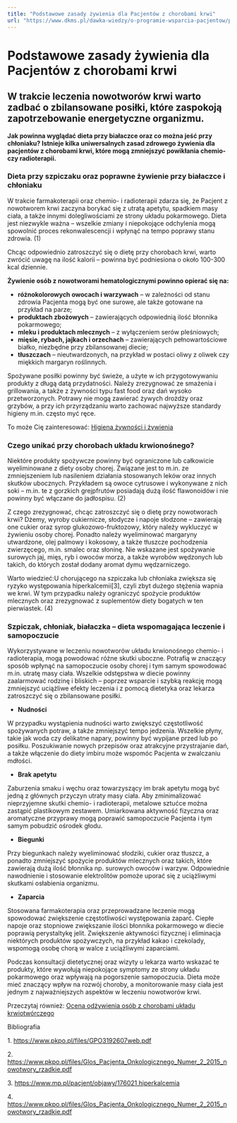 ```yaml
---
title: "Podstawowe zasady żywienia dla Pacjentów z chorobami krwi"
url: "https://www.dkms.pl/dawka-wiedzy/o-programie-wsparcia-pacjentow/podstawowe-zasady-zywienia-dla-pacjentow-z-chorobami-krwi"
---
```


# Podstawowe zasady żywienia dla Pacjentów z chorobami krwi

## W trakcie leczenia nowotworów krwi warto zadbać o zbilansowane posiłki, które zaspokoją zapotrzebowanie energetyczne organizmu. 

**Jak powinna wyglądać dieta przy białaczce oraz co można jeść przy chłoniaku? Istnieje kilka uniwersalnych zasad zdrowego żywienia dla pacjentów z chorobami krwi, które mogą zmniejszyć powikłania chemio\- czy radioterapii.** 


### Dieta przy szpiczaku oraz poprawne żywienie przy białaczce i chłoniaku


W trakcie farmakoterapii oraz chemio\- i radioterapii zdarza się, że Pacjent z nowotworem krwi zaczyna borykać się z utratą apetytu, spadkiem masy ciała, a także innymi dolegliwościami ze strony układu pokarmowego. Dieta jest niezwykle ważna – wszelkie zmiany i niepokojące odchylenia mogą spowolnić proces rekonwalescencji i wpłynąć na tempo poprawy stanu zdrowia. (1\)


Chcąc odpowiednio zatroszczyć się o dietę przy chorobach krwi, warto zwrócić uwagę na ilość kalorii – powinna być podniesiona o około 100\-300 kcal dziennie. 


**Żywienie osób z nowotworami hematologicznymi powinno opierać się na:**


* **różnokolorowych owocach i warzywach** – w zależności od stanu zdrowia Pacjenta mogą być one surowe, ale także gotowane na przykład na parze;
* **produktach zbożowych** – zawierających odpowiednią ilość błonnika pokarmowego;
* **mleku i produktach mlecznych** – z wyłączeniem serów pleśniowych;
* **mięsie, rybach, jajkach i orzechach** – zawierających pełnowartościowe białko, niezbędne przy zbilansowanej diecie;
* **tłuszczach** – nieutwardzonych, na przykład w postaci oliwy z oliwek czy miękkich margaryn roślinnych.


Spożywane posiłki powinny być świeże, a użyte w ich przygotowywaniu produkty z długą datą przydatności. Należy zrezygnować ze smażenia i grillowania, a także z żywności typu fast food oraz dań wysoko przetworzonych. Potrawy nie mogą zawierać żywych drożdży oraz grzybów, a przy ich przyrządzaniu warto zachować najwyższe standardy higieny m.in. często myć ręce.


To może Cię zainteresować: [Higiena żywności i żywienia](https://www.dkms.pl/dawka-wiedzy/o-programie-wsparcia-pacjentow/higiena-zywnosci-i-zywienia)


### Czego unikać przy chorobach układu krwionośnego?


Niektóre produkty spożywcze powinny być ograniczone lub całkowicie wyeliminowane z diety osoby chorej. Związane jest to m.in. ze zmniejszeniem lub nasileniem działania stosowanych leków oraz innych skutków ubocznych. Przykładem są owoce cytrusowe i wykonywane z nich soki – m.in. te z gorzkich grejpfrutów posiadają dużą ilość flawonoidów i nie powinny być włączane do jadłospisu. (2\)


Z czego zrezygnować, chcąc zatroszczyć się o dietę przy nowotworach krwi? Dżemy, wyroby cukiernicze, słodycze i napoje słodzone – zawierają one cukier oraz syrop glukozowo\-fruktozowy, który należy wykluczyć w żywieniu osoby chorej. Ponadto należy wyeliminować margaryny utwardzone, olej palmowy i kokosowy, a także tłuszcze pochodzenia zwierzęcego, m.in. smalec oraz słoninę. Nie wskazane jest spożywanie surowych jaj, mięs, ryb i owoców morza, a także wyrobów wędzonych lub takich, do których został dodany aromat dymu wędzarniczego.


Warto wiedzieć:U chorującego na szpiczaka lub chłoniaka zwiększa się ryzyko występowania hiperkalcemii\[3], czyli zbyt dużego stężenia wapnia we krwi. W tym przypadku należy ograniczyć spożycie produktów mlecznych oraz zrezygnować z suplementów diety bogatych w ten pierwiastek. (4\)
### Szpiczak, chłoniak, białaczka – dieta wspomagająca leczenie i samopoczucie


Wykorzystywane w leczeniu nowotworów układu krwionośnego chemio\- i radioterapia, mogą powodować różne skutki uboczne. Potrafią w znaczący sposób wpłynąć na samopoczucie osoby chorej i tym samym spowodować m.in. utratę masy ciała. Wszelkie odstępstwa w diecie powinny zaalarmować rodzinę i bliskich – poprzez wsparcie i szybką reakcję mogą zmniejszyć uciążliwe efekty leczenia i z pomocą dietetyka oraz lekarza zatroszczyć się o zbilansowane posiłki.


* **Nudności**


W przypadku wystąpienia nudności warto zwiększyć częstotliwość spożywanych potraw, a także zmniejszyć tempo jedzenia. Wszelkie płyny, takie jak woda czy delikatne napary, powinny być wypijane przed lub po posiłku. Poszukiwanie nowych przepisów oraz atrakcyjne przystrajanie dań, a także włączenie do diety imbiru może wspomóc Pacjenta w zwalczaniu mdłości.


* **Brak apetytu**


Zaburzenia smaku i węchu oraz towarzyszący im brak apetytu mogą być jedną z głównych przyczyn utraty masy ciała. Aby zminimalizować nieprzyjemne skutki chemio\- i radioterapii, metalowe sztućce można zastąpić plastikowym zestawem. Umiarkowana aktywność fizyczna oraz aromatyczne przyprawy mogą poprawić samopoczucie Pacjenta i tym samym pobudzić ośrodek głodu.


* **Biegunki**


Przy biegunkach należy wyeliminować słodziki, cukier oraz tłuszcz, a ponadto zmniejszyć spożycie produktów mlecznych oraz takich, które zawierają dużą ilość błonnika np. surowych owoców i warzyw. Odpowiednie nawodnienie i stosowanie elektrolitów pomoże uporać się z uciążliwymi skutkami osłabienia organizmu.


* **Zaparcia**


Stosowana farmakoterapia oraz przeprowadzane leczenie mogą spowodować zwiększenie częstotliwości występowania zaparć. Ciepłe napoje oraz stopniowe zwiększanie ilości błonnika pokarmowego w diecie poprawią perystaltykę jelit. Zwiększenie aktywności fizycznej i eliminacja niektórych produktów spożywczych, na przykład kakao i czekolady, wspomogą osobę chorą w walce z uciążliwymi zaparciami.


Podczas konsultacji dietetycznej oraz wizyty u lekarza warto wskazać te produkty, które wywołują niepokojące symptomy ze strony układu pokarmowego oraz wpływają na pogorszenie samopoczucia. Dieta może mieć znaczący wpływ na rozwój choroby, a monitorowanie masy ciała jest jednym z najważniejszych aspektów w leczeniu nowotworów krwi.


Przeczytaj również: [Ocena odżywienia osób z chorobami układu krwiotwórczego](https://www.dkms.pl/dawka-wiedzy/o-programie-wsparcia-pacjentow/ocena-odzywienia-osob-z-chorobami-ukladu-krwiotworczego)


  



Bibliografia


1\. <https://www.pkpo.pl/files/GPO3192607web.pdf>


2\. <https://www.pkpo.pl/files/Glos_Pacjenta_Onkologicznego_Numer_2_2015_nowotwory_rzadkie.pdf>


3\. <https://www.mp.pl/pacjent/objawy/176021,hiperkalcemia>


4\. <https://www.pkpo.pl/files/Glos_Pacjenta_Onkologicznego_Numer_2_2015_nowotwory_rzadkie.pdf>



